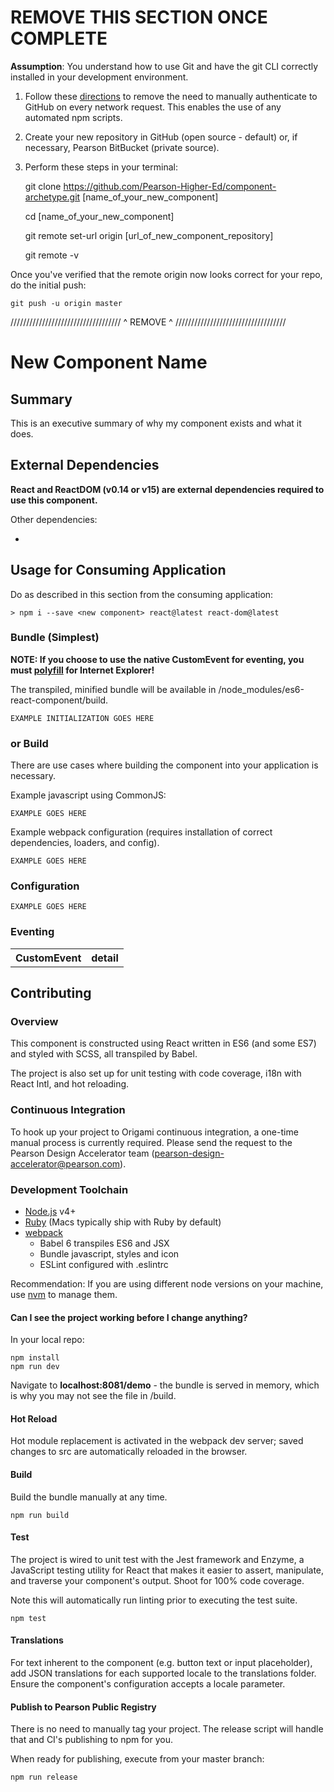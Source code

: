 # REMOVE THIS SECTION ONCE COMPLETE

**Assumption**: You understand how to use Git and have the git CLI correctly installed in your development environment.

1. Follow these [directions](https://help.github.com/articles/caching-your-github-password-in-git/#platform-all) to remove 
the need to manually authenticate to GitHub on every network request. This enables the use of any automated npm scripts.

2. Create your new repository in GitHub (open source - default) or, if necessary, Pearson BitBucket (private source).

3. Perform these steps in your terminal:


    git clone https://github.com/Pearson-Higher-Ed/component-archetype.git [name_of_your_new_component]
    
    cd [name_of_your_new_component]
    
    git remote set-url origin [url_of_new_component_repository]
    
    git remote -v
    
    
Once you've verified that the remote origin now looks correct for your repo, do the initial push:

    git push -u origin master


/////////////////////////////////// ^ REMOVE ^ ///////////////////////////////////

# New Component Name

## Summary

This is an executive summary of why my component exists and what it does.

## External Dependencies

**React and ReactDOM (v0.14 or v15) are external dependencies required to use this component.**

Other dependencies:

- <ANY OTHER DEPENDENCIES LISTED HERE>

## Usage for Consuming Application

Do as described in this section from the consuming application:
     
    > npm i --save <new component> react@latest react-dom@latest

### Bundle (Simplest)

**NOTE: If you choose to use the native CustomEvent for eventing, you must 
[polyfill](https://developer.mozilla.org/en-US/docs/Web/API/CustomEvent/CustomEvent) for Internet Explorer!**

The transpiled, minified bundle will be available in /node_modules/es6-react-component/build.

    EXAMPLE INITIALIZATION GOES HERE

### or Build

There are use cases where building the component into your application is necessary.

Example javascript using CommonJS:

    EXAMPLE GOES HERE
    
Example webpack configuration (requires installation of correct dependencies, loaders, and config).

    EXAMPLE GOES HERE
        
### Configuration

    EXAMPLE GOES HERE
   
### Eventing

<table>
    <tr>
        <th>CustomEvent</th><th>detail</th>
    </tr>
</table>


## Contributing

### Overview

This component is constructed using React written in ES6 (and some ES7) and styled with SCSS, all transpiled by Babel.

The project is also set up for unit testing with code coverage, i18n with React Intl, and hot reloading.

### Continuous Integration

To hook up your project to Origami continuous integration, a one-time manual process is currently required. Please send 
the request to the Pearson Design Accelerator team (pearson-design-accelerator@pearson.com).

### Development Toolchain

- [Node.js](http://nodejs.org) v4+
- [Ruby](https://www.ruby-lang.org/en/) (Macs typically ship with Ruby by default)
- [webpack](https://webpack.github.io/)
    - Babel 6 transpiles ES6 and JSX
    - Bundle javascript, styles and icon
    - ESLint configured with .eslintrc

Recommendation: If you are using different node versions on your machine, use [nvm](https://github.com/creationix/nvm) 
to manage them.


#### Can I see the project working before I change anything?

In your local repo:

    npm install
    npm run dev

Navigate to **localhost:8081/demo** - the bundle is served in memory, which is why you may not see the file in /build.

#### Hot Reload

Hot module replacement is activated in the webpack dev server; saved changes to src are automatically reloaded in the browser.

#### Build

Build the bundle manually at any time.

    npm run build

#### Test

The project is wired to unit test with the Jest framework and Enzyme, a JavaScript testing utility for React that makes 
it easier to assert, manipulate, and traverse your component's output. Shoot for 100% code coverage.

Note this will automatically run linting prior to executing the test suite.

    npm test    

#### Translations

For text inherent to the component (e.g. button text or input placeholder), add JSON translations for each 
supported locale to the translations folder. Ensure the component's configuration accepts a locale parameter.

#### Publish to Pearson Public Registry

There is no need to manually tag your project. The release script will handle that and CI's publishing to npm for you.

When ready for publishing, execute from your master branch:

    npm run release
    